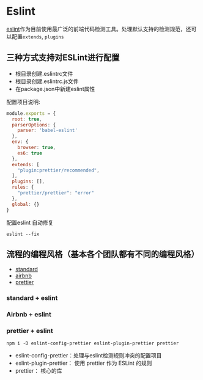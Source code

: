 # Eslint

[eslint](https://eslint.org/)作为目前使用最广泛的前端代码检测工具。处理默认支持的检测规范，还可以配置`extends`, `plugins`

## 三种方式支持对ESLint进行配置

+ 根目录创建.eslintrc文件
+ 根目录创建.eslintrc.js文件
+ 在package.json中新建eslint属性

配置项目说明:

```js
module.exports = {
  root: true,
  parserOptions: {
    parser: 'babel-eslint'
  },
  env: {
    browser: true,
    es6: true
  },
  extends: [
    "plugin:prettier/recommended",
  ],
  plugins: [],
  rules: {
    "prettier/prettier": "error"
  },
  global: {}
}
```

配置eslint 自动修复

```.
eslint --fix
```

## 流程的编程风格（基本各个团队都有不同的编程风格）

+ [standard](https://github.com/standard/standard)
+ [airbnb](https://github.com/airbnb/javascript)
+ [prettier](https://github.com/prettier/prettier)

### standard + eslint

### Airbnb + eslint

### prettier + eslint

```.
npm i -D eslint-config-prettier eslint-plugin-prettier prettier
```

+ eslint-config-prettier：处理与eslint检测规则冲突的配置项目 
+ eslint-plugin-prettier： 使用 prettier 作为 ESLint 的规则
+ prettier： 核心的库
